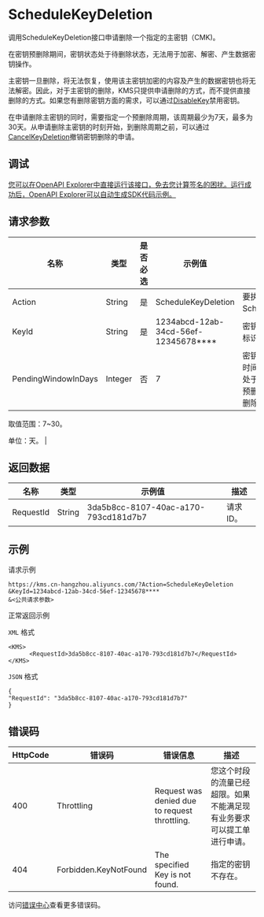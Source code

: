 # ScheduleKeyDeletion

调用ScheduleKeyDeletion接口申请删除一个指定的主密钥（CMK\)。

在密钥预删除期间，密钥状态处于待删除状态，无法用于加密、解密、产生数据密钥操作。

主密钥一旦删除，将无法恢复，使用该主密钥加密的内容及产生的数据密钥也将无法解密。因此，对于主密钥的删除，KMS只提供申请删除的方式，而不提供直接删除的方式。如果您有删除密钥方面的需求，可以通过[DisableKey](~~35151~~)禁用密钥。

在申请删除主密钥的同时，需要指定一个预删除周期，该周期最少为7天，最多为30天。从申请删除主密钥的时刻开始，到删除周期之前，可以通过[CancelKeyDeletion](~~44197~~)撤销密钥删除的申请。

## 调试

[您可以在OpenAPI Explorer中直接运行该接口，免去您计算签名的困扰。运行成功后，OpenAPI Explorer可以自动生成SDK代码示例。](https://api.aliyun.com/#product=Kms&api=ScheduleKeyDeletion&type=RPC&version=2016-01-20)

## 请求参数

|名称|类型|是否必选|示例值|描述|
|--|--|----|---|--|
|Action|String|是|ScheduleKeyDeletion|要执行的操作，取值：ScheduleKeyDeletion。 |
|KeyId|String|是|1234abcd-12ab-34cd-56ef-12345678\*\*\*\*|密钥ID。CMK全局唯一标识符。 |
|PendingWindowInDays|Integer|否|7|密钥预删除周期。在这段时间内，您可以撤销删除处于待删除状态的密钥；预删除时间过后无法撤销删除。

 取值范围：7~30。

 单位：天。 |

## 返回数据

|名称|类型|示例值|描述|
|--|--|---|--|
|RequestId|String|3da5b8cc-8107-40ac-a170-793cd181d7b7|请求ID。 |

## 示例

请求示例

```
https://kms.cn-hangzhou.aliyuncs.com/?Action=ScheduleKeyDeletion
&KeyId=1234abcd-12ab-34cd-56ef-12345678****
&<公共请求参数>
```

正常返回示例

`XML` 格式

```
<KMS>
      <RequestId>3da5b8cc-8107-40ac-a170-793cd181d7b7</RequestId>
</KMS>
```

`JSON` 格式

```
{
"RequestId": "3da5b8cc-8107-40ac-a170-793cd181d7b7"
}
```

## 错误码

|HttpCode|错误码|错误信息|描述|
|--------|---|----|--|
|400|Throttling|Request was denied due to request throttling.|您这个时段的流量已经超限。如果不能满足现有业务要求可以提工单进行申请。|
|404|Forbidden.KeyNotFound|The specified Key is not found.|指定的密钥不存在。|

访问[错误中心](https://error-center.alibabacloud.com/status/product/Kms)查看更多错误码。

